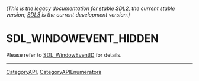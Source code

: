 ###### (This is the legacy documentation for stable SDL2, the current stable version; [SDL3](https://wiki.libsdl.org/SDL3/) is the current development version.)
# SDL_WINDOWEVENT_HIDDEN

Please refer to [SDL_WindowEventID](SDL_WindowEventID) for details.

----
[CategoryAPI](CategoryAPI), [CategoryAPIEnumerators](CategoryAPIEnumerators)

